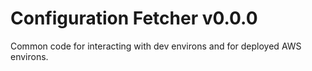 # Configuration Fetcher v0.0.0

Common code for interacting with dev environs and for deployed AWS environs.
